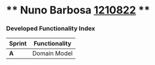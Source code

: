 ** Nuno Barbosa [1210822](./) ** 
===============================


### Developed Functionality Index ###

| Sprint | Functionality |
|--------|-----------------------------|
| **A** | Domain Model |